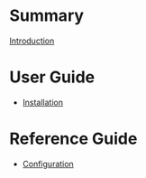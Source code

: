 # Summary

[Introduction](README.md)

# User Guide

- [Installation](user/installation.md)

# Reference Guide

- [Configuration](reference/configuration.md)
